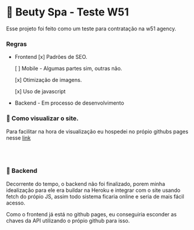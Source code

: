 # :nail_care: Beuty Spa - Teste W51
 Esse projeto foi feito como um teste para contratação na w51 agency.
<br>

### Regras 

- Frontend
    [x] Padrões de SEO.
    
    [ ] Mobile - Algumas partes sim, outras não.
    
    [x] Otimização de imagens.
    
    [x] Uso de javascript

- Backend -	Em processo de desenvolvimento 


### :eyes: Como visualizar o site.
Para facilitar na hora de visualização eu hospedei no própio githubs pages nesse [link](https://bl4nc.github.io/leospa-w51/) 


<br>
<br>

### :hammer: Backend
Decorrente do tempo, o backend não foi finalizado, porem minha idealização para ele era buildar na Heroku e integrar com o site usando fetch do própio JS, assim todo sistema ficaria online e seria de mais fácil acesso.

Como o frontend já está no github pages, eu conseguiria esconder as chaves da API utilizando o própio github para isso.

    
